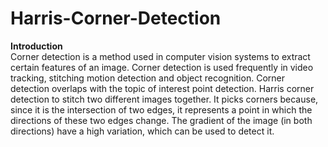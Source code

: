 # Harris-Corner-Detection

<b>Introduction</b><br> 
Corner detection is a method used in computer vision systems to extract certain features of an image. Corner detection is used frequently in video tracking, stitching motion detection and object recognition. Corner detection overlaps with the topic of interest point detection. Harris corner detection to stitch two different images together. It picks corners because, since it is the intersection of two edges, it represents a point in which the directions of these two edges change. The gradient of the image (in both directions) have a high variation, which can be used to detect it.   
